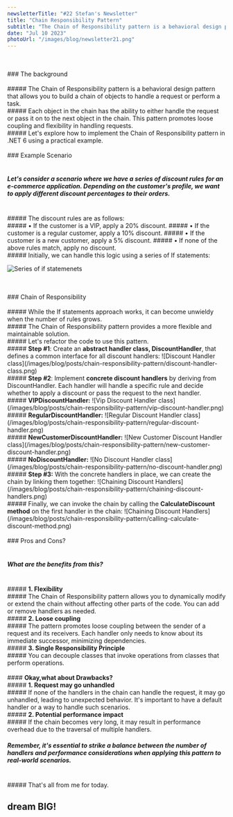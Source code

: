 ```yaml
---
newsletterTitle: "#22 Stefan's Newsletter"
title: "Chain Responsibility Pattern"
subtitle: "The Chain of Responsibility pattern is a behavioral design pattern that allows you to build a chain of objects to handle a request or perform a task."
date: "Jul 10 2023"
photoUrl: "/images/blog/newsletter21.png"
---
```


<br>
<br>
### The background
<br>
<br>
##### The Chain of Responsibility pattern is a behavioral design pattern that allows you to build a chain of objects to handle a request or perform a task.
<br>
##### Each object in the chain has the ability to either handle the request or pass it on to the next object in the chain. This pattern promotes loose coupling and flexibility in handling requests.
<br>
##### Let's explore how to implement the Chain of Responsibility pattern in .NET 6 using a practical example.

<br>
<br>
### Example Scenario
<br>
<br>

##### Let's consider a scenario where we have a series of discount rules for an e-commerce application. Depending on the customer's profile, we want to apply different discount percentages to their orders.
<br>
##### The discount rules are as follows:
<br>
##### • If the customer is a VIP, apply a 20% discount.
##### • If the customer is a regular customer, apply a 10% discount.
##### • If the customer is a new customer, apply a 5% discount.
##### • If none of the above rules match, apply no discount.
<br>
##### Initially, we can handle this logic using a series of If statements:

![Series of if statemenets](/images/blog/posts/chain-responsibility-pattern/series-of-if-statements.png)

<br>
<br>
### Chain of Responsibility
<br>
<br>
##### While the If statements approach works, it can become unwieldy when the number of rules grows.
<br>
##### The Chain of Responsibility pattern provides a more flexible and maintainable solution.
<br>
##### Let's refactor the code to use this pattern.
<br>
#####  <b> Step #1</b>: Create an <b>abstract handler class, DiscountHandler</b>, that defines a common interface for all discount handlers:
![Discount Handler class](/images/blog/posts/chain-responsibility-pattern/discount-handler-class.png)
<br>
##### <b>Step #2</b>: Implement <b>concrete discount handlers</b> by deriving from DiscountHandler. Each handler will handle a specific rule and decide whether to apply a discount or pass the request to the next handler.
<br>
##### <b>VIPDiscountHandler:</b>
![Vip Discount Handler class](/images/blog/posts/chain-responsibility-pattern/vip-discount-handler.png)
<br>
##### <b>RegularDiscountHandler:</b>
![Regular Discount Handler class](/images/blog/posts/chain-responsibility-pattern/regular-discount-handler.png)
<br>
##### <b>NewCustomerDiscountHandler:</b>
![New Customer Discount Handler class](/images/blog/posts/chain-responsibility-pattern/new-customer-discount-handler.png)

<br>
##### <b>NoDiscountHandler:</b>
![No Discount Handler class](/images/blog/posts/chain-responsibility-pattern/no-discount-handler.png)

<br>
##### <b>Step #3:</b> With the concrete handlers in place, we can create the chain by linking them together:
![Chaining Discount Handlers](/images/blog/posts/chain-responsibility-pattern/chaining-discount-handlers.png)
<br>
##### Finally, we can invoke the chain by calling the <b>CalculateDiscount method</b> on the first handler in the chain:
![Chaining Discount Handlers](/images/blog/posts/chain-responsibility-pattern/calling-calculate-discount-method.png)

<br>
<br>
### Pros and Cons? 
<br>
<br>

##### What are the benefits from this?
<br>
##### <b>1. Flexibility</b>
<br>
##### The Chain of Responsibility pattern allows you to dynamically modify or extend the chain without affecting other parts of the code. You can add or remove handlers as needed.

<br>
##### <b>2. Loose coupling</b>
<br>
##### The pattern promotes loose coupling between the sender of a request and its receivers. Each handler only needs to know about its immediate successor, minimizing dependencies.

<br>
##### <b>3. Single Responsibility Principle</b>
<br>
##### You can decouple classes that invoke operations from classes that perform operations.
<br>
<br>
####  <b>Okay,what about Drawbacks?</b>

<br>
##### <b>1. Request may go unhandled</b>
<br>
##### If none of the handlers in the chain can handle the request, it may go unhandled, leading to unexpected behavior. It's important to have a default handler or a way to handle such scenarios.

<br>
##### <b>2. Potential performance impact</b>
<br>
##### If the chain becomes very long, it may result in performance overhead due to the traversal of multiple handlers.
<br>

##### Remember, it's essential to strike a balance between the number of handlers and performance considerations when applying this pattern to real-world scenarios.

<br>
##### That's all from me for today.
<br>

## <b > dream BIG! </b>